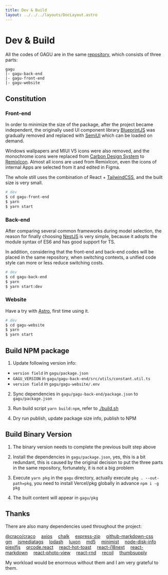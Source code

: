 ```yaml
---
title: Dev & Build
layout: ../../../layouts/DocLayout.astro
---
```


# Dev & Build

All the codes of GAGU are in the same [repository](https://github.com/Chisw/gagu), which consists of three parts:

```
gagu
|- gagu-back-end
|- gagu-front-end
|- gagu-website
```

## Constitution

### Front-end

In order to minimize the size of the package, after the project became independent, the originally used UI component library [BlueprintJS](https://blueprintjs.com) was gradually removed and replaced with [SemiUI](https://semi.design) which can be loaded on demand.

Windows wallpapers and MIUI V5 icons were also removed, and the monochrome icons were replaced from [Carbon Design System](https://carbondesignsystem.com/guidelines/icons/library/) to [RemixIcon](https://remixicon.com/). Almost all icons are used from RemixIcon, even the icons of internal Apps are selected from it and edited in Figma.

The whole still uses the combination of React + [TailwindCSS](https://tailwindcss.com), and the built size is very small.

```sh
# dev
$ cd gagu-front-end
$ yarn
$ yarn start
```

### Back-end

After comparing several common frameworks during model selection, the reason for finally choosing [NestJS](https://nestjs.com) is very simple, because it adopts the module syntax of ES6 and has good support for TS.

In addition, considering that the front-end and back-end codes will be placed in the same repository, when switching contexts, a unified code style can more or less reduce switching costs.

```sh
# dev
$ cd gagu-back-end
$ yarn
$ yarn start:dev
```

### Website

Have a try with [Astro](https://astro.build), first time using it.

```sh
# dev
$ cd gagu-website
$ yarn
$ yarn start
```

## Build NPM package

1. Update following version info:

- `version field` in `gagu/package.json`
- `GAGU_VERSION` in `gagu/gagu-back-end/src/utils/constant.util.ts`
- `version field` in `gagu/gagu-website/.env`

2. Sync dependencies in `gagu/gagu-back-end/package.json` to `gagu/package.json`

3. Run build script `yarn build:npm`, refer to [./build.sh](https://github.com/Chisw/gagu/blob/main/build.sh)

4. Dry run publish, update package size info, publish to NPM

## Build Binary Version

1. The binary version needs to complete the previous built step above

2. Install the dependencies in `gagu/package.json`, yes, this is a bit redundant, this is caused by the original decision to put the three parts in the same repository, fortunately, it is not a big problem

3. Execute `yarn pkg` in the `gagu` directory, actually execute `pkg . --out-path=pkg`, you need to install Vercel/pkg globally in advance `npm i -g pkg`

4. The built content will appear in `gagu/pkg`

## Thanks

There are also many dependencies used throughout the project:

[@craco/craco](https://npmjs.com/package/@craco/craco)&emsp;
[axios](https://npmjs.com/package/axios)&emsp;
[chalk](https://npmjs.com/package/chalk)&emsp;
[express-zip](https://npmjs.com/package/express-zip)&emsp;
[github-markdown-css](https://npmjs.com/package/github-markdown-css)&emsp;
[gm](https://npmjs.com/package/gm)&emsp;
[jsmediatags](https://npmjs.com/package/jsmediatags)&emsp;
[lodash](https://npmjs.com/package/lodash)&emsp;
[luxon](https://npmjs.com/package/luxon)&emsp;
[md5](https://npmjs.com/package/md5)&emsp;
[minimist](https://npmjs.com/package/minimist)&emsp;
[node-disk-info](https://npmjs.com/package/node-disk-info)&emsp;
[piexifjs](https://npmjs.com/package/piexifjs)&emsp;
[qrcode.react](https://npmjs.com/package/qrcode.react)&emsp;
[react-hot-toast](https://npmjs.com/package/react-hot-toast)&emsp;
[react-i18next](https://npmjs.com/package/react-i18next)&emsp;
[react-markdown](https://npmjs.com/package/react-markdown)&emsp;
[react-photo-view](https://npmjs.com/package/react-photo-view)&emsp;
[react-rnd](https://npmjs.com/package/react-rnd)&emsp;
[recoil](https://npmjs.com/package/recoil)&emsp;
[thumbsupply](https://npmjs.com/package/thumbsupply)&emsp;

My workload would be enormous without them and I am very grateful to them.
